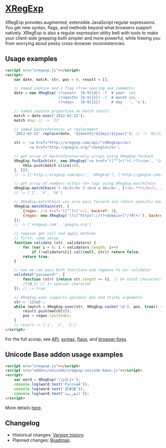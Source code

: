 ﻿[XRegExp](http://xregexp.com/)
==============================

XRegExp provides augmented, extensible JavaScript regular expressions. You get new syntax, flags, and methods beyond what browsers support natively. XRegExp is also a regular expression utility belt with tools to make your client-side grepping both simpler and more powerful, while freeing you from worrying about pesky cross-browser inconsistencies.


Usage examples
--------------

```html
<script src="xregexp.js"></script>
<script>
    var date, match, str, pos = 0, result = [];

    // named capture and x flag (free-spacing and comments)
    date = new XRegExp('(?<year>  [0-9]{4}) -?  # year  \n\
                        (?<month> [0-9]{2}) -?  # month \n\
                        (?<day>   [0-9]{2})     # day   ', 'x');

    // named capture properties on match result
    match = date.exec('2012-02-22');
    match.day; // -> '22'

    // named backreferences in replacement
    '2012-02-22'.replace(date, '${month}/${day}/${year}'); // -> '02/22/2012'

    str = '<a href="http://xregexp.com/api/">XRegExp</a>\
           <a href="http://google.org/">Google</a>';

    // get array of backreference-only arrays using XRegExp.forEach
    XRegExp.forEach(str, new XRegExp('<a href="([^"]+)">(.*?)</a>', 'is'), function (match) {
        this.push(match.slice(1));
    }, []);
    // -> [['http://xregexp.com/api/', 'XRegExp'], ['http://google.com/', 'Google']]

    // get array of numbers within <b> tags using XRegExp.matchChain
    XRegExp.matchChain('1 <b>2</b> 3 <b>4 a 56</b>', [/<b>.*?<\/b>/i, /\d+/]);
    // -> ['2', '4', '56']

    // XRegExp.matchChain can also pass forward and return specific backreferences
    XRegExp.matchChain(str, [
        {regex: /<a href="([^"]+)">/i, backref: 1},
        {regex: new XRegExp('(?i)^https?://(?<domain>[^/?#]+)'), backref: 'domain'}
    ]);
    // -> ['xregexp.com', 'google.org']

    // regexes get call and apply methods
    // first, some setup...
    function validate (str, validators) {
        for (var i = 0; i < validators.length; i++)
            if (!validators[i].call(null, str)) return false;
        return true;
    }

    // now we can pass both functions and regexes to our validator
    validate("password!", [
        function (str) {return str.length >= 8}, // 8+ total characters
        /[\W_]/ // 1+ special character
    ]); // -> true

    // XRegExp.exec supports optional pos and sticky arguments
    str = '123a5';
    while (match = XRegExp.exec(str, XRegExp.cache('\d'), pos, true)) {
        result.push(match[0]);
        pos = regex.lastIndex;
    }
    // result -> ['1', '2', '3']
</script>
```

For the full scoop, see [API](http://xregexp.com/api/), [syntax](http://xregexp.com/syntax/), [flags](http://xregexp.com/flags/), and [browser fixes](http://xregexp.com/cross_browser/).


Unicode Base addon usage examples
---------------------------------

```html
<script src="xregexp.js"></script>
<script src="addons/unicode/xregexp-unicode-base.js"></script>
<script>
    var word = XRegExp('\\p{L}+');
    console.log(word.test('Русский'));
    console.log(word.test('日本語'));
    console.log(word.test('العربية'));
</script>
```

More details [here](http://xregexp.com/plugins/#unicode).


Changelog
---------

* Historical changes: [Version history](http://xregexp.com/history/).
* Planned changes: [Roadmap](https://github.com/slevithan/XRegExp/wiki/Roadmap).
